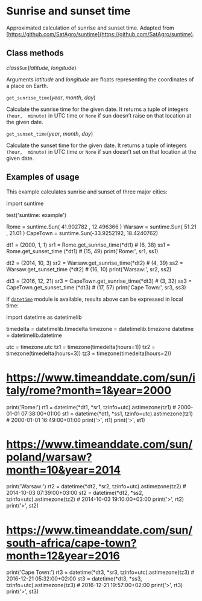# Sunrise and sunset time

Approximated calculation of sunrise and sunset time. Adapted from  [https://github.com/SatAgro/suntime](https://github.com/SatAgro/suntime).

## Class methods

_class_`Sun`(_latitude_,  _longitude_)

Arguments  _latitude_  and  _longitude_  are floats representing the coordinates of a place on Earth.

`get_sunrise_time`(_year_,  _month_,  _day_)

Calculate the sunrise time for the given date. It returns a tuple of integers  `(hour,  minute)`  in UTC time or  `None`  if sun doesn’t raise on that location at the given date.

`get_sunset_time`(_year_,  _month_,  _day_)

Calculate the sunset time for the given date. It returns a tuple of integers  `(hour,  minute)`  in UTC time or  `None`  if sun doesn’t set on that location at the given date.

## Examples of usage

This example calculates sunrise and sunset of three major cities:

import suntime

test('suntime: example')

Rome     = suntime.Sun( 41.902782 , 12.496366 )
Warsaw   = suntime.Sun( 51.21     , 21.01     )
CapeTown = suntime.Sun(-33.9252192, 18.4240762)

dt1 = (2000, 1, 1)
sr1 = Rome.get_sunrise_time(*dt1) # (6, 38)
ss1 = Rome.get_sunset_time (*dt1) # (15, 49)
print('Rome:', sr1, ss1)

dt2 = (2014, 10, 3)
sr2 = Warsaw.get_sunrise_time(*dt2) # (4, 39)
ss2 = Warsaw.get_sunset_time (*dt2) # (16, 10)
print('Warsaw:', sr2, ss2)

dt3 = (2016, 12, 21)
sr3 = CapeTown.get_sunrise_time(*dt3) # (3, 32)
ss3 = CapeTown.get_sunset_time (*dt3) # (17, 57)
print('Cape Town:', sr3, ss3)

If  [`datetime`](https://oldtestdocs.zerynth.com/latest/official/core.zerynth.stdlib/docs/official_core.zerynth.stdlib_datetime.html#module-datetime "datetime")  module is available, results above can be expressed in local time:

import datetime as datetimelib

timedelta = datetimelib.timedelta
timezone  = datetimelib.timezone
datetime  = datetimelib.datetime

utc = timezone.utc
tz1 = timezone(timedelta(hours=1))
tz2 = timezone(timedelta(hours=3))
tz3 = timezone(timedelta(hours=2))

# https://www.timeanddate.com/sun/italy/rome?month=1&year=2000
print('Rome:')
rt1 = datetime(*dt1, *sr1, tzinfo=utc).astimezone(tz1) # 2000-01-01 07:38:00+01:00
st1 = datetime(*dt1, *ss1, tzinfo=utc).astimezone(tz1) # 2000-01-01 16:49:00+01:00
print('>', rt1)
print('>', st1)

# https://www.timeanddate.com/sun/poland/warsaw?month=10&year=2014
print('Warsaw:')
rt2 = datetime(*dt2, *sr2, tzinfo=utc).astimezone(tz2) # 2014-10-03 07:39:00+03:00
st2 = datetime(*dt2, *ss2, tzinfo=utc).astimezone(tz2) # 2014-10-03 19:10:00+03:00
print('>', rt2)
print('>', st2)

# https://www.timeanddate.com/sun/south-africa/cape-town?month=12&year=2016
print('Cape Town:')
rt3 = datetime(*dt3, *sr3, tzinfo=utc).astimezone(tz3) # 2016-12-21 05:32:00+02:00
st3 = datetime(*dt3, *ss3, tzinfo=utc).astimezone(tz3) # 2016-12-21 19:57:00+02:00
print('>', rt3)
print('>', st3)
<!--stackedit_data:
eyJoaXN0b3J5IjpbLTExNTM4MTUzMjNdfQ==
-->
